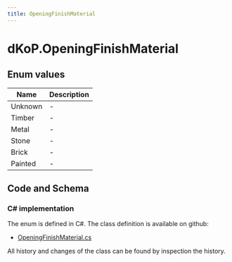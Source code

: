```yaml
---
title: OpeningFinishMaterial
---
```


# dKoP.OpeningFinishMaterial



## Enum values

| Name            | Description                                                    |
|-----------------|----------------------------------------------------------------|
| Unknown |  -  |
| Timber |  -  |
| Metal |  -  |
| Stone |  -  |
| Brick |  -  |
| Painted |  -  |


## Code and Schema

### C# implementation

The enum is defined in C#. The class definition is available on github:

- [OpeningFinishMaterial.cs](https://github.com/BHoM/dKoP_Toolkit/blob/develop/dKoP_oM/Geometry/Enums/OpeningFinishMaterial.cs)

All history and changes of the class can be found by inspection the history.
